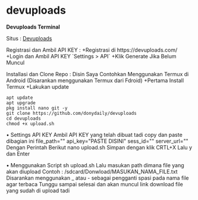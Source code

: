 # devuploads
**Devuploads Terminal**

Situs : [Devuploads](https://devuploads.com/)

<p>Registrasi dan Ambil API KEY :
+Registrasi di https://devuploads.com/
+Login dan Ambil API KEY
   `Settings > API`
+Klik Generate Jika Belum Muncul

Installasi dan Clone Repo :
Disin Saya Contohkan Menggunakan Termux di Android
(Disarankan menggunakan Termux dari Fdroid)
+Pertama Install Termux
+Lakukan update
  ```
  apt update
  apt upgrade
  pkg install nano git -y
  git clone https://github.com/donydaily/devuploads
  cd devuploads
  chmod +x upload.sh
  ```
  
• Settings API KEY
  Ambil API KEY yang telah dibuat tadi copy dan paste dibagian ini
  file_path=""
  api_key="PASTE DISINI"
  sess_id=""
  server_url=""
  Dengan Perintah Berikut
    nano upload.sh
  Simpan dengan klik CRTL+X Lalu y dan Enter
  
• Menggunakan Script
  sh upload.sh
  Lalu masukan path dimana file yang akan diupload
  Contoh : /sdcard/Donwload/MASUKAN_NAMA_FILE.txt
  Disarankan menggunakan _ atau - sebagai pengganti spasi pada nama file agar terbaca
  Tunggu sampai selesai dan akan muncul link download file yang sudah di upload tadi
